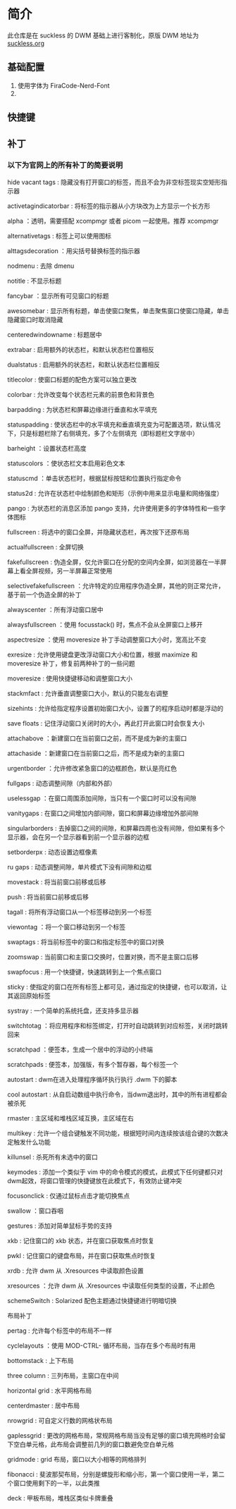 # 简介

此仓库是在 suckless 的 DWM 基础上进行客制化，原版 DWM  地址为[suckless.org](dwm.suckless.org)

## 基础配置

1. 使用字体为 FiraCode-Nerd-Font
2. 

## 快捷键

## 补丁

### 以下为官网上的所有补丁的简要说明

hide vacant tags : 隐藏没有打开窗口的标签，而且不会为非空标签现实空矩形指示器

activetagindicatorbar : 将标签的指示器从小方块改为上方显示一个长方形

alpha ：透明，需要搭配 xcompmgr 或者 picom 一起使用。推荐 xcompmgr

alternativetags : 标签上可以使用图标

alttagsdecoration ：用尖括号替换标签的指示器


nodmenu : 去除 dmenu

notitle : 不显示标题

fancybar ：显示所有可见窗口的标题

awesomebar : 显示所有标题，单击使窗口聚焦，单击聚焦窗口使窗口隐藏，单击隐藏窗口时取消隐藏

centeredwindowname : 标题居中

extrabar : 启用额外的状态栏，和默认状态栏位置相反

dualstatus : 启用额外的状态栏，和默认状态栏位置相反

titlecolor : 使窗口标题的配色方案可以独立更改

colorbar : 允许改变每个状态栏元素的前景色和背景色

barpadding : 为状态栏和屏幕边缘进行垂直和水平填充

statuspadding : 使状态栏中的水平填充和垂直填充变为可配置选项，默认情况下，只是标题栏除了右侧填充，多了个左侧填充（即标题栏文字居中）

barheight ：设置状态栏高度

statuscolors ：使状态栏文本启用彩色文本

statuscmd ：单击状态栏时，根据鼠标按钮和位置执行指定命令

status2d : 允许在状态栏中绘制颜色和矩形（示例中用来显示电量和网络强度）

pango : 为状态栏的消息区添加 pango 支持，允许使用更多的字体特性和一些字体图标


fullscreen : 将选中的窗口全屏，并隐藏状态栏，再次按下还原布局

actualfullscreen : 全屏切换

fakefullscreen : 伪造全屏，仅允许窗口在分配的空间内全屏，如浏览器在一半屏幕上看全屏视频，另一半屏幕正常使用

selectivefakefullscreen ：允许特定的应用程序伪造全屏，其他的则正常允许，基于前一个伪造全屏的补丁

alwayscenter ：所有浮动窗口居中

alwaysfullscreen ：使用 focusstack() 时，焦点不会从全屏窗口上移开

aspectresize ：使用 moveresize 补丁手动调整窗口大小时，宽高比不变

exresize : 允许使用键盘更改浮动窗口大小和位置，根据 maximize 和 moveresize 补丁，修复前两种补丁的一些问题

moveresize : 使用快捷键移动和调整窗口大小

stackmfact : 允许垂直调整窗口大小，默认的只能左右调整

sizehints : 允许给指定程序设置初始窗口大小，设置了的程序启动时都是浮动的

save floats : 记住浮动窗口关闭时的大小，再此打开此窗口时会恢复大小


attachabove ：新建窗口在当前窗口之前，而不是成为新的主窗口

attachaside ：新建窗口在当前窗口之后，而不是成为新的主窗口


urgentborder ：允许修改紧急窗口的边框颜色，默认是亮红色

fullgaps : 动态调整间隙（内部和外部）

uselessgap ：在窗口周围添加间隙，当只有一个窗口时可以没有间隙

vanitygaps : 在窗口之间增加内部间隙，窗口和屏幕边缘增加外部间隙

singularborders : 去掉窗口之间的间隙，和屏幕四周也没有间隙，但如果有多个显示器，会在另一个显示器看到前一个显示器的边框

setborderpx : 动态设置边框像素

ru gaps : 动态调整间隙，单片模式下没有间隙和边框


movestack : 将当前窗口前移或后移

push : 将当前窗口前移或后移

tagall : 将所有浮动窗口从一个标签移动到另一个标签

viewontag ：将一个窗口移动到另一个标签

swaptags : 将当前标签中的窗口和指定标签中的窗口对换

zoomswap : 当前窗口和主窗口交换时，位置对换，而不是主窗口后移

swapfocus : 用一个快捷键，快速跳转到上一个焦点窗口

sticky : 使指定的窗口在所有标签上都可见，通过指定的快捷键，也可以取消，让其返回原始标签


systray : 一个简单的系统托盘，还支持多显示器

switchtotag ：将应用程序和标签绑定，打开时自动跳转到对应标签，关闭时跳转回来

scratchpad ：便签本，生成一个居中的浮动的小终端

scratchpads : 便签本，加强版，有多个暂存器，每个标签一个

autostart : dwm在进入处理程序循环执行执行 .dwm 下的脚本

cool autostart : 从自启动数组中执行命令，当dwm退出时，其中的所有进程都会被杀死

rmaster : 主区域和堆栈区域互换，主区域在右

multikey : 允许一个组合键触发不同功能，根据短时间内连续按该组合键的次数决定触发什么功能

killunsel : 杀死所有未选中的窗口

keymodes : 添加一个类似于 vim 中的命令模式的模式，此模式下任何键都只对dwm起效，将窗口管理的快捷键放在此模式下，有效防止键冲突

focusonclick : 仅通过鼠标点击才能切换焦点

swallow ：窗口吞咽

gestures : 添加对简单鼠标手势的支持

xkb : 记住窗口的 xkb 状态，并在窗口获取焦点时恢复

pwkl : 记住窗口的键盘布局，并在窗口获取焦点时恢复

xrdb : 允许 dwm 从 .Xresources 中读取颜色设置

xresources ：允许 dwm 从 .Xresources 中读取任何类型的设置，不止颜色

schemeSwitch : Solarized 配色主题通过快捷键进行明暗切换

布局补丁

pertag : 允许每个标签中的布局不一样

cyclelayouts ：使用 MOD-CTRL- 循环布局，当存在多个布局时有用

bottomstack : 上下布局

three column : 三列布局，主窗口在中间

horizontal grid : 水平网格布局

centerdmaster : 居中布局

nrowgrid : 可自定义行数的网格状布局

gaplessgrid : 更改的网格布局，常规网格布局当没有足够的窗口填充网格时会留下空白单元格，此布局会调整前几列的窗口数避免空白单元格

gridmode : grid 布局，窗口以大小相等的网格排列

fibonacci : 斐波那契布局，分别是螺旋形和缩小形，第一个窗口使用一半，第二个窗口使用剩下的一半，以此类推

deck : 甲板布局，堆栈区类似卡牌重叠
